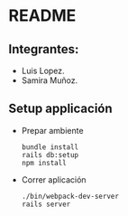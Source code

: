 # README

## Integrantes:

- Luis Lopez.
- Samira Muñoz.

## Setup applicación

- Prepar ambiente
  ```
  bundle install
  rails db:setup
  npm install
  ```

- Correr aplicación
  ```
  ./bin/webpack-dev-server
  rails server
  ```
